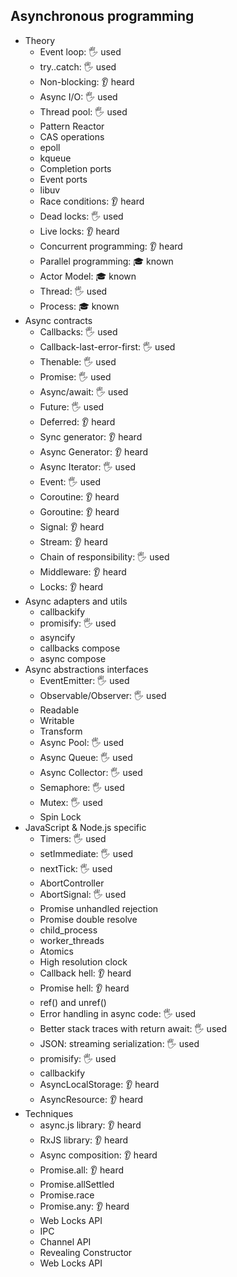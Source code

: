 ## Asynchronous programming

- Theory
  - Event loop: 🖐️ used
  - try..catch: 🖐️ used
  - Non-blocking: 👂 heard
  - Async I/O: 🖐️ used
  - Thread pool: 🖐️ used
  - Pattern Reactor
  - CAS operations
  - epoll
  - kqueue
  - Completion ports
  - Event ports
  - libuv
  - Race conditions: 👂 heard
  - Dead locks: 🖐️ used
  - Live locks: 👂 heard
  - Concurrent programming: 👂 heard
  - Parallel programming: 🎓 known
  - Actor Model: 🎓 known
  - Thread: 🖐️ used
  - Process: 🎓 known
- Async contracts
  - Callbacks: 🖐️ used
  - Callback-last-error-first: 🖐️ used
  - Thenable: 🖐️ used
  - Promise: 🖐️ used
  - Async/await: 🖐️ used
  - Future: 🖐️ used
  - Deferred: 👂 heard
  - Sync generator: 👂 heard
  - Async Generator: 👂 heard
  - Async Iterator: 🖐️ used
  - Event: 🖐️ used
  - Coroutine: 👂 heard
  - Goroutine: 👂 heard
  - Signal: 👂 heard
  - Stream: 👂 heard
  - Chain of responsibility: 🖐️ used
  - Middleware: 👂 heard
  - Locks: 👂 heard
- Async adapters and utils
  - callbackify
  - promisify: 🖐️ used
  - asyncify
  - callbacks compose
  - async compose
- Async abstractions interfaces
  - EventEmitter: 🖐️ used
  - Observable/Observer: 🖐️ used
  - Readable
  - Writable
  - Transform
  - Async Pool: 🖐️ used
  - Async Queue: 🖐️ used
  - Async Collector: 🖐️ used
  - Semaphore: 🖐️ used
  - Mutex: 🖐️ used
  - Spin Lock
- JavaScript & Node.js specific
  - Timers: 🖐️ used
  - setImmediate: 🖐️ used
  - nextTick: 🖐️ used
  - AbortController
  - AbortSignal: 🖐️ used
  - Promise unhandled rejection
  - Promise double resolve
  - child_process
  - worker_threads
  - Atomics
  - High resolution clock
  - Callback hell: 👂 heard
  - Promise hell: 👂 heard
  - ref() and unref()
  - Error handling in async code: 🖐️ used
  - Better stack traces with return await: 🖐️ used
  - JSON: streaming serialization: 🖐️ used
  - promisify: 🖐️ used
  - callbackify
  - AsyncLocalStorage: 👂 heard
  - AsyncResource: 👂 heard
- Techniques
  - async.js library: 👂 heard
  - RxJS library: 👂 heard
  - Async composition: 👂 heard
  - Promise.all: 👂 heard
  - Promise.allSettled
  - Promise.race
  - Promise.any: 👂 heard
  - Web Locks API
  - IPC
  - Channel API
  - Revealing Constructor
  - Web Locks API
